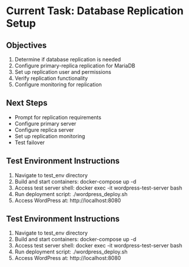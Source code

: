 # Current Task: Database Replication Setup

## Objectives
1. Determine if database replication is needed
2. Configure primary-replica replication for MariaDB
3. Set up replication user and permissions
4. Verify replication functionality
5. Configure monitoring for replication

## Next Steps
- Prompt for replication requirements
- Configure primary server
- Configure replica server
- Set up replication monitoring
- Test failover

## Test Environment Instructions
1. Navigate to test_env directory
2. Build and start containers:
   docker-compose up -d
3. Access test server shell:
   docker exec -it wordpress-test-server bash
4. Run deployment script:
   ./wordpress_deploy.sh
5. Access WordPress at:
   http://localhost:8080

## Test Environment Instructions
1. Navigate to test_env directory
2. Build and start containers:
   docker-compose up -d
3. Access test server shell:
   docker exec -it wordpress-test-server bash
4. Run deployment script:
   ./wordpress_deploy.sh
5. Access WordPress at:
   http://localhost:8080